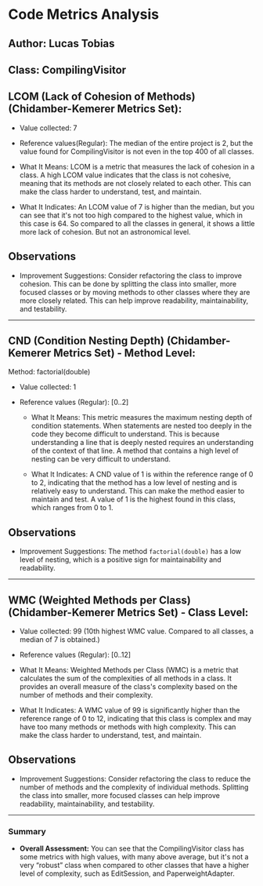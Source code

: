 # Code Metrics Analysis

## Author: Lucas Tobias

Class: CompilingVisitor
---
## LCOM (Lack of Cohesion of Methods) (Chidamber-Kemerer Metrics Set):
- Value collected: 7
- Reference values(Regular): The median of the entire project is 2, but the value found for CompilingVisitor is not even in the top 400 of all classes.

- What It Means: 
    LCOM is a metric that measures the lack of cohesion in a class. A high LCOM value indicates that the class is not cohesive, meaning that its methods are not closely related to each other. This can make the class harder to understand, test, and maintain.
    

- What It Indicates:
    An LCOM value of 7 is higher than the median, but you can see that it's not too high compared to the highest value, which in this case is 64. So compared to all the classes in general, it shows a little more lack of cohesion. But not an astronomical level.
 

## Observations

- Improvement Suggestions: 
    Consider refactoring the class to improve cohesion. This can be done by splitting the class into smaller, more focused classes or by moving methods to other classes where they are more closely related. This can help improve readability, maintainability, and testability.
  

---

## CND (Condition Nesting Depth) (Chidamber-Kemerer Metrics Set) - Method Level:
Method: factorial(double)
- Value collected: 1
- Reference values (Regular): [0..2]

  - What It Means: 
  This metric measures the maximum nesting depth of condition statements. When statements are nested too deeply in the code they become difficult to understand. This is because understanding a line that is deeply nested requires an understanding of the context of that line. A method that contains a high level of nesting can be very difficult to understand.

  - What It Indicates: 
  A CND value of 1 is within the reference range of 0 to 2, indicating that the method has a low level of nesting and is relatively easy to understand. This can make the method easier to maintain and test.
    A value of 1 is the highest found in this class, which ranges from 0 to 1.

## Observations

- Improvement Suggestions: 
  The method `factorial(double)` has a low level of nesting, which is a positive sign for maintainability and readability.

---

## WMC (Weighted Methods per Class) (Chidamber-Kemerer Metrics Set) - Class Level:
- Value collected: 99 (10th highest WMC value. Compared to all classes, a median of 7 is obtained.)
- Reference values (Regular): [0..12]

- What It Means:
    Weighted Methods per Class (WMC) is a metric that calculates the sum of the complexities of all methods in a class. It provides an overall measure of the class's complexity based on the number of methods and their complexity.

- What It Indicates:
    A WMC value of 99 is significantly higher than the reference range of 0 to 12, indicating that this class is complex and may have too many methods or methods with high complexity. This can make the class harder to understand, test, and maintain.

## Observations

- Improvement Suggestions:
    Consider refactoring the class to reduce the number of methods and the complexity of individual methods. Splitting the class into smaller, more focused classes can help improve readability, maintainability, and testability.

---

### Summary
- **Overall Assessment:**
  You can see that the CompilingVisitor class has some metrics with high values, with many above average, but it's not a very “robust” class when compared to other classes that have a higher level of complexity, such as EditSession, and PaperweightAdapter.
